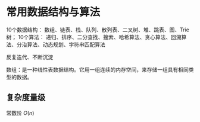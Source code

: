 # 常用数据结构与算法

10个数据结构：
数组、链表、栈、队列、散列表、二叉树、堆、跳表、图、Trie树；
10个算法：
递归、排序、二分查找、搜索、哈希算法、贪心算法、回溯算法、分治算法、动态规划、字符串匹配算法

反复迭代、不断沉淀

数组：是一种线性表数据结构。它用一组连续的内存空间，来存储一组具有相同类型的数据。

## 复杂度量级

常数阶 $O(n)$
